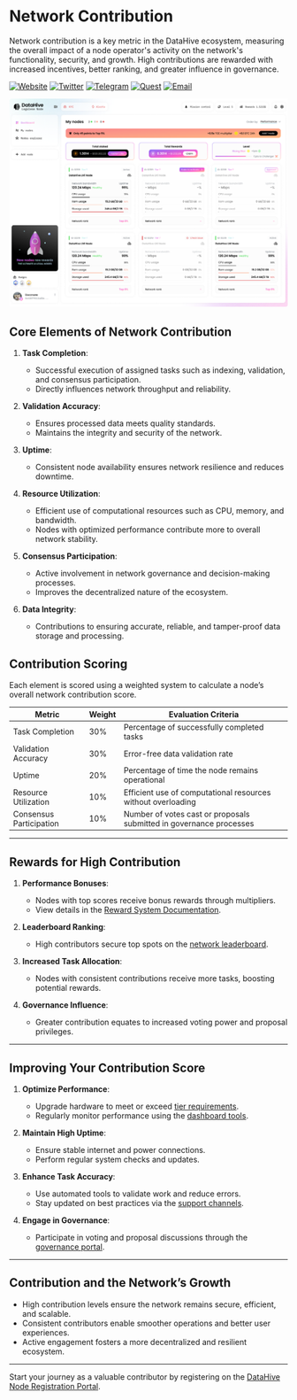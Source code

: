 # Network Contribution

Network contribution is a key metric in the DataHive ecosystem, measuring the overall impact of a node operator's activity on the network's functionality, security, and growth. High contributions are rewarded with increased incentives, better ranking, and greater influence in governance.

[![Website](https://img.shields.io/badge/Register-DataHive_Nodes-blue)](https://www.datahive.network/nodes)
[![Twitter](https://img.shields.io/badge/Twitter-DataHive-blue)](https://x.com/getdatahive)
[![Telegram](https://img.shields.io/badge/Telegram-DataHive-blue)](https://t.me/datahiveofficial)
[![Quest](https://img.shields.io/badge/Quest-DataHive-blue)](https://quest.intract.io/project/datahive-h_lpnt)
[![Email](https://img.shields.io/badge/Email-team@datahive.network-blue)](mailto:team@datahive.network)

![alt text](<My nodes (1).png>)

## Core Elements of Network Contribution

1. **Task Completion**:
   - Successful execution of assigned tasks such as indexing, validation, and consensus participation.
   - Directly influences network throughput and reliability.

2. **Validation Accuracy**:
   - Ensures processed data meets quality standards.
   - Maintains the integrity and security of the network.

3. **Uptime**:
   - Consistent node availability ensures network resilience and reduces downtime.

4. **Resource Utilization**:
   - Efficient use of computational resources such as CPU, memory, and bandwidth.
   - Nodes with optimized performance contribute more to overall network stability.

5. **Consensus Participation**:
   - Active involvement in network governance and decision-making processes.
   - Improves the decentralized nature of the ecosystem.

6. **Data Integrity**:
   - Contributions to ensuring accurate, reliable, and tamper-proof data storage and processing.

## Contribution Scoring

Each element is scored using a weighted system to calculate a node’s overall network contribution score.

| **Metric**              | **Weight** | **Evaluation Criteria**                                                                 |
|--------------------------|------------|-----------------------------------------------------------------------------------------|
| Task Completion          | 30%        | Percentage of successfully completed tasks                                              |
| Validation Accuracy      | 30%        | Error-free data validation rate                                                        |
| Uptime                   | 20%        | Percentage of time the node remains operational                                         |
| Resource Utilization     | 10%        | Efficient use of computational resources without overloading                            |
| Consensus Participation  | 10%        | Number of votes cast or proposals submitted in governance processes                     |

---

## Rewards for High Contribution

1. **Performance Bonuses**:
   - Nodes with top scores receive bonus rewards through multipliers.
   - View details in the [Reward System Documentation](/docs/onboarding/rewards/system.md).

2. **Leaderboard Ranking**:
   - High contributors secure top spots on the [network leaderboard](/docs/onboarding/performance/ranking.md).

3. **Increased Task Allocation**:
   - Nodes with consistent contributions receive more tasks, boosting potential rewards.

4. **Governance Influence**:
   - Greater contribution equates to increased voting power and proposal privileges.

---

## Improving Your Contribution Score

1. **Optimize Performance**:
   - Upgrade hardware to meet or exceed [tier requirements](/docs/onboarding/tiers/overview.md).
   - Regularly monitor performance using the [dashboard tools](/docs/onboarding/dashboard.md).

2. **Maintain High Uptime**:
   - Ensure stable internet and power connections.
   - Perform regular system checks and updates.

3. **Enhance Task Accuracy**:
   - Use automated tools to validate work and reduce errors.
   - Stay updated on best practices via the [support channels](/docs/onboarding/support/operations.md).

4. **Engage in Governance**:
   - Participate in voting and proposal discussions through the [governance portal](/docs/onboarding/governance/proposals.md).

---

## Contribution and the Network’s Growth

- High contribution levels ensure the network remains secure, efficient, and scalable.
- Consistent contributors enable smoother operations and better user experiences.
- Active engagement fosters a more decentralized and resilient ecosystem.

---

Start your journey as a valuable contributor by registering on the [DataHive Node Registration Portal](https://www.datahive.network/nodes).
